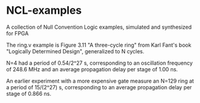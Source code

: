 # NCL-examples
A collection of Null Convention Logic examples, simulated and synthesized for FPGA

The ring.v example is Figure 3.11 "A three-cycle ring" from Karl
Fant's book "Logically Determined Design", generalized to N cycles.

N=4 had a period of 0.54/2^27 s, corresponding to an oscillation
frequency of 248.6 MHz and an average propagation delay per stage of
1.00 ns.

An earlier experiment with a more expensive gate measure an N=129 ring
at a period of 15/(2^27) s, corresponding to an average propagation
delay per stage of 0.866 ns.
